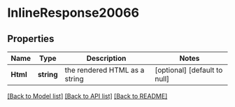 # InlineResponse20066

## Properties
Name | Type | Description | Notes
------------ | ------------- | ------------- | -------------
**Html** | **string** | the rendered HTML as a string | [optional] [default to null]

[[Back to Model list]](../README.md#documentation-for-models) [[Back to API list]](../README.md#documentation-for-api-endpoints) [[Back to README]](../README.md)


